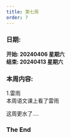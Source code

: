 ```yaml
---
title: 第七周
order: 7
---
```


### 日期:  
**开始: 20240406 星期六**  
**结束: 20240413 星期六**  

### 本周内容:  
1.雷雨  
本周语文课上看了雷雨  

这周更水了....  

### The End  
